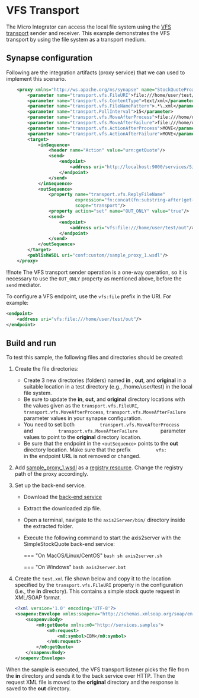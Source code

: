 # VFS Transport

The Micro Integrator can access the local file system using the [VFS transport]({{base_path}}/reference/synapse-properties/transport-parameters/vfs-transport-parameters) sender and
receiver. This example demonstrates the VFS transport by using the file system as a transport medium.

## Synapse configuration

Following are the integration artifacts (proxy service) that we can used to implement this scenario.

```xml
    <proxy xmlns="http://ws.apache.org/ns/synapse" name="StockQuoteProxy" transports="vfs">
        <parameter name="transport.vfs.FileURI">file:///home/user/test/in</parameter>  
        <parameter name="transport.vfs.ContentType">text/xml</parameter>
        <parameter name="transport.vfs.FileNamePattern">.*\.xml</parameter>
        <parameter name="transport.PollInterval">15</parameter>
        <parameter name="transport.vfs.MoveAfterProcess">file:///home/user/test/original</parameter> 
        <parameter name="transport.vfs.MoveAfterFailure">file:///home/user/test/original</parameter>
        <parameter name="transport.vfs.ActionAfterProcess">MOVE</parameter>
        <parameter name="transport.vfs.ActionAfterFailure">MOVE</parameter>
        <target>
            <inSequence>
                <header name="Action" value="urn:getQuote"/>
                <send>
                    <endpoint>
                        <address uri="http://localhost:9000/services/SimpleStockQuoteService"/>
                    </endpoint>
                </send>
            </inSequence>
            <outSequence>
                <property name="transport.vfs.ReplyFileName"
                          expression="fn:concat(fn:substring-after(get-property('MessageID'), 'urn:uuid:'), '.xml')"
                          scope="transport"/>
                <property action="set" name="OUT_ONLY" value="true"/>
                <send>
                    <endpoint>
                        <address uri="vfs:file:///home/user/test/out"/> 
                    </endpoint>
                </send>
            </outSequence>
        </target>
        <publishWSDL uri="conf:custom//sample_proxy_1.wsdl"/>
    </proxy>
```

!!!note
    The VFS transport sender operation is a one-way operation, so it is necessary to use the `OUT_ONLY` property as mentioned above, before the `send` mediator.
    
To configure a VFS endpoint, use the `vfs:file` prefix in the URI. For example:

```xml
<endpoint>
    <address uri="vfs:file:///home/user/test/out"/>
</endpoint>
```

## Build and run

To test this sample, the following files and directories should be created:

1. Create the file directories:

    -   Create 3 new directories (folders) named **in** , **out**, and **original** in a suitable location in a test directory (e.g.,
        /home/user/test) in the local file system. 
    -   Be sure to update the **in**, **out**, and **original** directory locations with the values given as the 
        `transport.vfs.FileURI`,
        `transport.vfs.MoveAfterProcess`,
        `transport.vfs.MoveAfterFailure` parameter values in your synapse configuration. 
    -   You need to set both
        `          transport.vfs.MoveAfterProcess         ` and
        `          transport.vfs.MoveAfterFailure         ` parameter
        values to point to the **original** directory location.
    -   Be sure that the endpoint in the `<outSequence>` points to the **out** directory location. Make sure that the prefix
        `          vfs:         ` in the endpoint URL is not removed or changed.

2. Add [sample_proxy_1.wsdl](https://github.com/wso2-docs/WSO2_EI/blob/master/samples-protocol-switching/sample_proxy_1.wsdl) as a [registry resource]({{base_path}}/integrate/develop/creating-artifacts/creating-registry-resources). Change the registry path of the proxy accordingly. 

3. Set up the back-end service.

    - Download the [back-end service](https://github.com/wso2-docs/WSO2_EI/blob/master/Back-End-Service/axis2Server.zip)
    - Extract the downloaded zip file.
    - Open a terminal, navigate to the `axis2Server/bin/` directory inside the extracted folder.
    - Execute the following command to start the axis2server with the SimpleStockQuote back-end service:
   
        === "On MacOS/Linux/CentOS"
            ```bash
            sh axis2server.sh
            ```
          
        === "On Windows"
            ```bash
            axis2server.bat
            ```
        
4. Create the `test.xml` file shown below and copy it to the location specified by the `transport.vfs.FileURI` property in the configuration (i.e., the **in** directory). This contains a simple stock quote request in XML/SOAP format.

    ```xml
    <?xml version='1.0' encoding='UTF-8'?>
    <soapenv:Envelope xmlns:soapenv="http://schemas.xmlsoap.org/soap/envelope/" xmlns:wsa="http://www.w3.org/2005/08/addressing">
        <soapenv:Body>
            <m0:getQuote xmlns:m0="http://services.samples">
                <m0:request>
                    <m0:symbol>IBM</m0:symbol>
                </m0:request>
            </m0:getQuote>
        </soapenv:Body>
    </soapenv:Envelope>
    ```

When the sample is executed, the VFS transport listener picks the file from the **in** directory and sends it to the back service over HTTP. Then the request XML file is moved to the **original** directory and the response is saved to the **out** directory.
